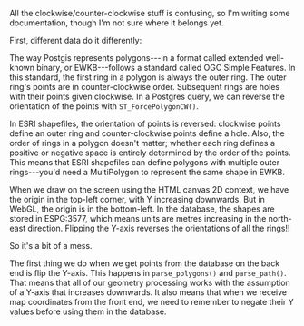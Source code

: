 All the clockwise/counter-clockwise stuff is confusing, so I'm writing some documentation, though I'm not sure where it belongs yet.

First, different data do it differently:

The way Postgis represents polygons---in a format called extended well-known binary, or EWKB---follows a standard called OGC Simple Features.
In this standard, the first ring in a polygon is always the outer ring.
The outer ring's points are in counter-clockwise order.
Subsequent rings are holes with their points given clockwise.
In a Postgres query, we can reverse the orientation of the points with `ST_ForcePolygonCW()`.

In ESRI shapefiles, the orientation of points is reversed: clockwise points define an outer ring and counter-clockwise points define a hole.
Also, the order of rings in a polygon doesn't matter; whether each ring defines a positive or negative space is entirely determined by the order of the points.
This means that ESRI shapefiles can define polygons with multiple outer rings---you'd need a MultiPolygon to represent the same shape in EWKB.

When we draw on the screen using the HTML canvas 2D context, we have the origin in the top-left corner, with Y increasing downwards.
But in WebGL, the origin is in the bottom-left.
In the database, the shapes are stored in ESPG:3577, which means units are metres increasing in the north-east direction.
Flipping the Y-axis reverses the orientations of all the rings!!

So it's a bit of a mess.

The first thing we do when we get points from the database on the back end is flip the Y-axis.
This happens in `parse_polygons()` and `parse_path()`.
That means that all of our geometry processing works with the assumption of a Y-axis that increases downwards.
It also means that when we receive map coordinates from the front end, we need to remember to negate their Y values before using them in the database.
